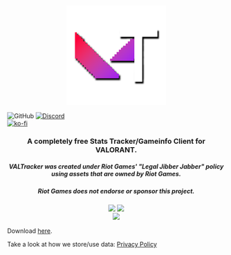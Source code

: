<p align="center"><img width="230px" src="iconss/VALTracker_Logo_default.png"></p>

![GitHub](https://img.shields.io/github/license/VALTracker/DesktopClient?label=License) [![Discord](https://img.shields.io/discord/927898163094900777?color=%235865F2&label=Our%20Discord)](https://discord.gg/aJfQ4yHysG)<br> [![ko-fi](https://ko-fi.com/img/githubbutton_sm.svg)](https://ko-fi.com/J3J2BUBT8)

<h3 align="center">A completely free Stats Tracker/Gameinfo Client for VALORANT.</h3>
<h5 align="center">VALTracker was created under Riot Games' "Legal Jibber Jabber" policy using assets that are owned by Riot Games.</h5>
<h5 align="center">Riot Games does not endorse or sponsor this project.</h5>
<p align="center">
  </a>
  <a href="https://discord.gg/aJfQ4yHysG"><img src="https://discordapp.com/api/guilds/927898163094900777/widget.png"></a>
  <a href="https://twitter.com/valtracker_gg"><img src="https://img.shields.io/badge/Twitter-@VALTracker_gg-1da1f2.svg?logo=twitter?style=for-the-badge&logo=appveyor"></a>
  <br>
  <a href="https://ko-fi.com/valtrackergg"><img src="https://ko-fi.com/img/githubbutton_sm.svg"></a>
</p>

Download [here](https://valtracker.gg/).

Take a look at how we store/use data: [Privacy Policy](https://valtracker.gg/privacy)
